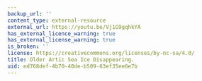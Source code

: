 ```yaml
---
backup_url: ''
content_type: external-resource
external_url: https://youtu.be/Vj1G9gqhkYA
has_external_licence_warning: true
has_external_license_warning: true
is_broken: ''
license: https://creativecommons.org/licenses/by-nc-sa/4.0/
title: Older Artic Sea Ice Disappearing.
uid: ed768def-4b70-40de-b509-63ef35ee6e7b
---
```

